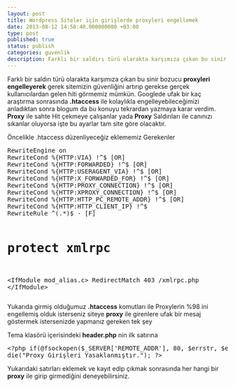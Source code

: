 ```yaml
---
layout: post
title: Wordpress Siteler için girişlerde proxyleri engellemek
date: 2013-08-12 14:58:40.000000000 +03:00
type: post
published: true
status: publish
categories: guvenlik
description: Farklı bir saldırı türü olarakta karşımıza çıkan bu sinir bozucu proxyleri engelleyerek gerek sitemizin güvenliğini artırıp gerekse gerçek
---
```

<p>Farklı bir saldırı türü olarakta karşımıza çıkan bu sinir bozucu <strong>proxyleri engelleyerek</strong> gerek sitemizin güvenliğini artırıp gerekse gerçek kullanıcılardan gelen hiti görmemiz mümkün. Googlede ufak bir kaç araştırma sonrasında <strong>.htaccess</strong> ile kolaylıkla engelleyebileceğimizi anladıktan sonra blogum da bu konuyu tekrardan yazmaya karar verdim. <strong>Proxy</strong> ile sahte Hit çekmeye çalışanlar yada <strong>Proxy</strong> Saldırıları ile canınızı sıkanlar oluyorsa işte bu ayarlar tam site göre olacaktır.</p>
<p>Öncelikle .htaccess düzenliyeceğiz eklememiz Gerekenler</p>
<pre class="lang:default decode:true">RewriteEngine on
RewriteCond %{HTTP:VIA} !^$ [OR]
RewriteCond %{HTTP:FORWARDED} !^$ [OR]
RewriteCond %{HTTP:USERAGENT_VIA} !^$ [OR]
RewriteCond %{HTTP:X_FORWARDED_FOR} !^$ [OR]
RewriteCond %{HTTP:PROXY_CONNECTION} !^$ [OR]
RewriteCond %{HTTP:XPROXY_CONNECTION} !^$ [OR]
RewriteCond %{HTTP:HTTP_PC_REMOTE_ADDR} !^$ [OR]
RewriteCond %{HTTP:HTTP_CLIENT_IP} !^$
RewriteRule ^(.*)$ - [F]

# protect xmlrpc
&lt;IfModule mod_alias.c&gt;
RedirectMatch 403 /xmlrpc.php
&lt;/IfModule&gt;</pre>
<p>Yukarıda girmiş olduğumuz <strong>.htaccess</strong> komutları ile Proxylerin %98 ini engellemiş olduk isterseniz siteye <strong>proxy</strong> ile girenlere ufak bir mesaj göstermek istersenizde yapmanız gereken tek şey</p>
<p>Tema klasörü içerisindeki <strong>header.php</strong> nin ilk satırına</p>
<pre class="">&lt;?php if(@fsockopen($_SERVER['REMOTE_ADDR'], 80, $errstr, $errno, 1))
die("Proxy Girişleri Yasaklanmıştır."); ?&gt;</pre>
<p>Yukarıdaki satırları eklemek ve kayıt edip çıkmak sonrasında her hangi bir <strong>proxy</strong> ile girip girmediğini deneyebilirsiniz.</p>
